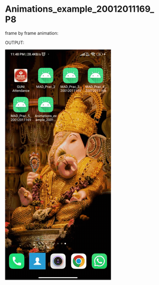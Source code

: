 # Animations_example_20012011169_P8
frame by frame animation:

OUTPUT:

<img align="center" alt="output gif file" src="https://github.com/Malay-Thakkar/Animations_example_20012011169_P8/blob/master/OUTPUT/output.gif">
